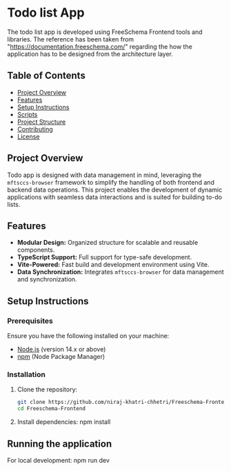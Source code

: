 # Todo list App 

The todo list app is developed using FreeSchema Frontend tools and libraries. The reference has been taken from "https://documentation.freeschema.com/" regarding the how the application has to be designed from the architecture layer.

## Table of Contents
- [Project Overview](#project-overview)
- [Features](#features)
- [Setup Instructions](#setup-instructions)
- [Scripts](#scripts)
- [Project Structure](#project-structure)
- [Contributing](#contributing)
- [License](#license)

## Project Overview

Todo app is designed with data management in mind, leveraging the `mftsccs-browser` framework to simplify the handling of both frontend and backend data operations. This project enables the development of dynamic applications with seamless data interactions and is suited for building to-do lists.

## Features

- **Modular Design:** Organized structure for scalable and reusable components.
- **TypeScript Support:** Full support for type-safe development.
- **Vite-Powered:** Fast build and development environment using Vite.
- **Data Synchronization:** Integrates `mftsccs-browser` for data management and synchronization.

## Setup Instructions

### Prerequisites

Ensure you have the following installed on your machine:
- [Node.js](https://nodejs.org/) (version 14.x or above)
- [npm](https://www.npmjs.com/) (Node Package Manager)

### Installation

1. Clone the repository:
   ```bash
   git clone https://github.com/niraj-khatri-chhetri/Freeschema-Frontend
   cd Freeschema-Frontend
2. Install dependencies:
   npm install

## Running the application
  For local development: 
   npm run dev

